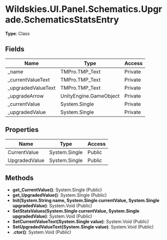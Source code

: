 ﻿# Wildskies.UI.Panel.Schematics.Upgrade.SchematicsStatsEntry

**Type**: Class

## Fields

| Name | Type | Access |
|------|------|--------|
| _name | TMPro.TMP_Text | Private |
| _currentValueText | TMPro.TMP_Text | Private |
| _upgradedValueText | TMPro.TMP_Text | Private |
| _upgradeArrow | UnityEngine.GameObject | Private |
| _currentValue | System.Single | Private |
| _upgradedValue | System.Single | Private |

## Properties

| Name | Type | Access |
|------|------|--------|
| CurrentValue | System.Single | Public |
| UpgradedValue | System.Single | Public |

## Methods

- **get_CurrentValue()**: System.Single (Public)
- **get_UpgradedValue()**: System.Single (Public)
- **Init(System.String name, System.Single currentValue, System.Single upgradedValue)**: System.Void (Public)
- **SetStatsValues(System.Single currentValue, System.Single upgradedValue)**: System.Void (Public)
- **SetCurrentValueText(System.Single value)**: System.Void (Public)
- **SetUpgradedValueText(System.Single value)**: System.Void (Public)
- **.ctor()**: System.Void (Public)

